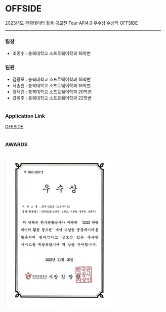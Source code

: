 # OFFSIDE
2023년도 관광데이터 활용 공모전 Tour API4.0 우수상 수상작 OFFSIDE

<hr/>

### 팀장
- 조민수 : 충북대학교 소프트웨어학과 18학번
### 팀원
- 김광모 : 충북대학교 소프트웨어학과 18학번
- 서종원 : 충북대학교 소프트웨어학과 18학번
- 정채린 : 충북대학교 소프트웨어학과 20학번
- 강희주 : 충북대학교 소프트웨어학과 22학번

#

### Application Link
[OFFSIDE](https://play.google.com/store/apps/details?id=com.OFFSIDE.offside)

#

### AWARDS

<img src="./img/상장.jpg" alt="OFFSIDE" width = "70%" />
